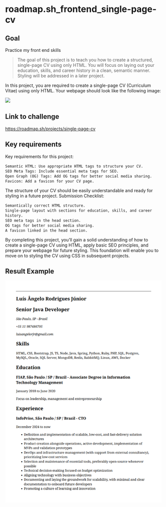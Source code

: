 # roadmap.sh_frontend_single-page-cv

## Goal
Practice my front end skills


>The goal of this project is to teach you how to create a structured, single-page CV using only HTML. You will focus on laying out your education, skills, and career history in a clean, semantic manner. Styling will be addressed in a later project.

In this project, you are required to create a single-page CV (Curriculum Vitae) using only HTML. Your webpage should look like the following image:

<img src="https://assets.roadmap.sh/guest/resume-template-zyl70.png">


## Link to challenge

https://roadmap.sh/projects/single-page-cv


## Key requirements

Key requirements for this project:

    Semantic HTML: Use appropriate HTML tags to structure your CV.
    SEO Meta Tags: Include essential meta tags for SEO.
    Open Graph (OG) Tags: Add OG tags for better social media sharing.
    Favicon: Add a favicon for your CV page.

The structure of your CV should be easily understandable and ready for styling in a future project.
Submission Checklist:

    Semantically correct HTML structure.
    Single-page layout with sections for education, skills, and career history.
    SEO meta tags in the head section.
    OG tags for better social media sharing.
    A favicon linked in the head section.

By completing this project, you’ll gain a solid understanding of how to create a single-page CV using HTML, apply basic SEO principles, and prepare your webpage for future styling. This foundation will enable you to move on to styling the CV using CSS in subsequent projects.

## Result Example

<img src="https://github.com/luisangelorjr/roadmap.sh_frontend_single-page-cv/blob/main/assets/single-page-cv.png"></img>
